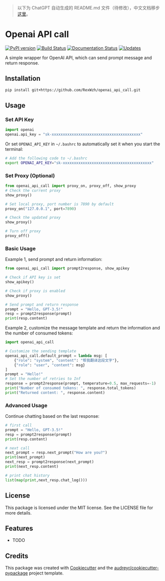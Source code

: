 > 以下为 ChatGPT 自动生成的 README.md 文件（待修改），中文文档移步[这里](README_zh_CN.md)。

# Openai API call

[![PyPI version](https://img.shields.io/pypi/v/openai_api_call.svg)](https://pypi.python.org/pypi/openai_api_call)
[![Build Status](https://img.shields.io/travis/RexWzh/openai_api_call.svg)](https://travis-ci.com/RexWzh/openai_api_call)
[![Documentation Status](https://readthedocs.org/projects/openai-api-call/badge/?version=latest)](https://openai-api-call.readthedocs.io/en/latest/?version=latest)
[![Updates](https://pyup.io/repos/github/RexWzh/openai_api_call/shield.svg)](https://pyup.io/repos/github/RexWzh/openai_api_call/)

A simple wrapper for OpenAI API, which can send prompt message and return response.

## Installation

```bash
pip install git+https://github.com/RexWzh/openai_api_call.git
```

## Usage

### Set API Key

```py
import openai
openai.api_key = "sk-xxxxxxxxxxxxxxxxxxxxxxxxxxxxxxxxxxxxxxxx"
```

Or set `OPENAI_API_KEY` in `~/.bashrc` to automatically set it when you start the terminal:

```bash
# Add the following code to ~/.bashrc
export OPENAI_API_KEY="sk-xxxxxxxxxxxxxxxxxxxxxxxxxxxxxxxxxxxxxxxx"
```

### Set Proxy (Optional)

```py
from openai_api_call import proxy_on, proxy_off, show_proxy
# Check the current proxy
show_proxy()

# Set local proxy, port number is 7890 by default
proxy_on("127.0.0.1", port=7890)

# Check the updated proxy
show_proxy()

# Turn off proxy
proxy_off() 
```

### Basic Usage

Example 1, send prompt and return information:

```python
from openai_api_call import prompt2response, show_apikey

# Check if API key is set
show_apikey()

# Check if proxy is enabled
show_proxy()

# Send prompt and return response
prompt = "Hello, GPT-3.5!"
resp = prompt2response(prompt)
print(resp.content)
```

Example 2, customize the message template and return the information and the number of consumed tokens:

```python
import openai_api_call

# Customize the sending template
openai_api_call.default_prompt = lambda msg: [
    {"role": "system", "content": "帮我翻译这段文字"},
    {"role": "user", "content": msg}
]
prompt = "Hello!"
# Set the number of retries to Inf
response = prompt2response(prompt, temperature=0.5, max_requests=-1)
print("Number of consumed tokens: ", response.total_tokens)
print("Returned content: ", response.content)
```

### Advanced Usage

Continue chatting based on the last response:

```python
# first call
prompt = "Hello, GPT-3.5!"
resp = prompt2response(prompt)
print(resp.content)

# next call
next_prompt = resp.next_prompt("How are you?")
print(next_prompt)
next_resp = prompt2response(next_prompt)
print(next_resp.content)

# print chat history
list(map(print,next_resp.chat_log()))
```

## License

This package is licensed under the MIT license. See the LICENSE file for more details.

## Features

* TODO

## Credits

This package was created with [Cookiecutter](https://github.com/audreyr/cookiecutter) and the [audreyr/cookiecutter-pypackage](https://github.com/audreyr/cookiecutter-pypackage) project template.
